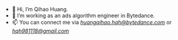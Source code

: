 - 👋 Hi, I’m Qihao Huang.
- 👀 I’m working as an ads algorithm engineer in Bytedance.
- 📫 You can connect me via *huangqihao.hqh@bytedance.com* or *hqh981118@gmail.com*
